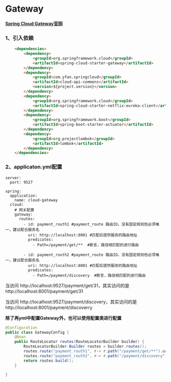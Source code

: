 # Gateway

**[Spring Cloud Gateway官网](https://docs.spring.io/spring-cloud-gateway/docs/current/reference/html/)**

### 1、引入依赖

```html
    <dependencies>
        <dependency>
            <groupId>org.springframework.cloud</groupId>
            <artifactId>spring-cloud-starter-gateway</artifactId>
        </dependency>
        <dependency>
            <groupId>com.yfan.springcloud</groupId>
            <artifactId>cloud-api-commons</artifactId>
            <version>${project.version}</version>
        </dependency>
        <dependency>
            <groupId>org.springframework.cloud</groupId>
            <artifactId>spring-cloud-starter-netflix-eureka-client</artifactId>
        </dependency>
        <dependency>
            <groupId>org.springframework.boot</groupId>
            <artifactId>spring-boot-starter-actuator</artifactId>
        </dependency>
        <dependency>
            <groupId>org.projectlombok</groupId>
            <artifactId>lombok</artifactId>
        </dependency>
    </dependencies>
```

### 2、applicaton.yml配置

```=
server:
  port: 9527

spring:
  application:
    name: cloud-gateway
  cloud:
    # 网关配置
    gateway:
      routes:
        - id: payment_routh1 #payment_route 路由ID，没有固定规则但必须唯一，建议配合服务名
          uri: http://localhost:8001 #匹配后提供服务的路由地址
          predicates:
            - Path=/payment/get/**  #断言，路径相匹配的进行路由

        - id: payment_routh2 #payment_route 路由ID，没有固定规则但必须唯一，建议配合服务名
          uri: http://localhost:8001 #匹配后提供服务的路由地址
          predicates:
            - Path=/payment/discovery  #断言，路径相匹配的进行路由
```

当访问 http://localhost:9527/payment/get/31，其实访问的是 http://localhost:8001/payment/get/31

当访问 http://localhost:9527/payment/discovery，其实访问的是 http://localhost:8001/payment/discoverry

**除了再yml中配置Gateway外，也可以使用配置类进行配置**

```java
@Configuration
public class GatewayConfig {
    @Bean
    public RouteLocator routes(RouteLocatorBuilder builder) {
        RouteLocatorBuilder.Builder routes = builder.routes();
        routes.route("payment_routh1", r-> r.path("/payment/get/**").uri("http://localhost:8001"));
        routes.route("payment_routh2", r-> r.path("/payment/discovery").uri("http://localhost:8001"));
        return routes.build();
    }

}
```


